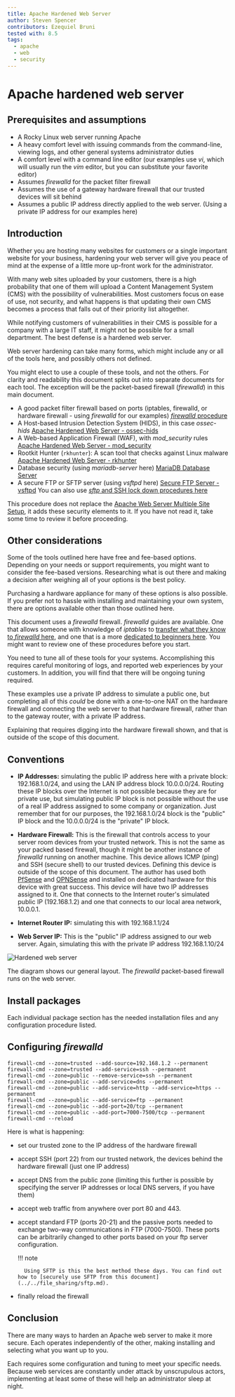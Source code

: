 ```yaml
---
title: Apache Hardened Web Server
author: Steven Spencer
contributors: Ezequiel Bruni
tested with: 8.5
tags:
  - apache
  - web
  - security
---
```


# Apache hardened web server

## Prerequisites and assumptions

* A Rocky Linux web server running Apache
* A heavy comfort level with issuing commands from the command-line, viewing logs, and other general systems administrator duties
* A comfort level with a command line editor (our examples use _vi_, which will usually run the _vim_ editor, but you can substitute your favorite editor)
* Assumes _firewalld_ for the packet filter firewall
* Assumes the use of a gateway hardware firewall that our trusted devices will sit behind
* Assumes a public IP address directly applied to the web server. (Using a private IP address for our examples here)

## Introduction

Whether you are hosting many websites for customers or a single important website for your business, hardening your web server will give you peace of mind at the expense of a little more up-front work for the administrator.

With many web sites uploaded by your customers, there is a high probability that one of them will upload a Content Management System (CMS) with the possibility of vulnerabilities. Most customers focus on ease of use, not security, and what happens is that updating their own CMS becomes a process that falls out of their priority list altogether.


While notifying customers of vulnerabilities in their CMS is possible for a company with a large IT staff, it might not be possible for a small department. The best defense is a hardened web server.

Web server hardening can take many forms, which might include any or all of the tools here, and possibly others not defined.

You might elect to use a couple of these tools, and not the others. For clarity and readability this document splits out into separate documents for each tool. The exception will be the packet-based firewall (_firewalld_) in this main document.

* A good packet filter firewall based on ports (iptables, firewalld, or hardware firewall - using _firewalld_ for our examples) [_firewalld_ procedure](#iptablesstart)
* A Host-based Intrusion Detection System (HIDS), in this case _ossec-hids_ [Apache Hardened Web Server - ossec-hids](ossec-hids.md)
* A Web-based Application Firewall (WAF), with _mod\_security_ rules [Apache Hardened Web Server - mod_security](modsecurity.md)
* Rootkit Hunter (`rkhunter`): A scan tool that checks against Linux malware [Apache Hardened Web Server - rkhunter](rkhunter.md)
* Database security (using _mariadb-server_ here) [MariaDB Database Server](../../database/database_mariadb-server.md)
* A secure FTP or SFTP server (using _vsftpd_ here) [Secure FTP Server - vsftpd](../../file_sharing/secure_ftp_server_vsftpd.md) You can also use [_sftp_ and SSH lock down procedures here](../../file_sharing/sftp.md)

This procedure does not replace the [Apache Web Server Multiple Site Setup](../apache-sites-enabled.md), it adds these security elements to it. If you have not read it, take some time to review it before proceeding.

## Other considerations

Some of the tools outlined here have free and fee-based options. Depending on your needs or support requirements, you might want to consider the fee-based versions. Researching what is out there and making a decision after weighing all of your options is the best policy.

Purchasing a hardware appliance for many of these options is also possible. If you prefer not to hassle with installing and maintaining your own system, there are options available other than those outlined here.

This document uses a _firewalld_ firewall. _firewalld_ guides are available. One that allows someone with knowledge of _iptables_ to [transfer what they know to _firewalld_ here](../../security/firewalld.md), and one that is a more [dedicated to beginners here](../../security/firewalld-beginners.md). You might want to review one of these procedures before you start.

You need to tune all of these tools for your systems. Accomplishing this requires careful monitoring of logs, and reported web experiences by your customers. In addition, you will find that there will be ongoing tuning required.

These examples use a private IP address to simulate a public one, but completing all of this _could_ be done with a one-to-one NAT on the hardware firewall and connecting the web server to that hardware firewall, rather than to the gateway router, with a private IP address.

Explaining that requires digging into the hardware firewall shown, and that is outside of the scope of this document.

## Conventions

* **IP Addresses:** simulating the public IP address here with a private block: 192.168.1.0/24, and using the LAN IP address block 10.0.0.0/24. Routing these IP blocks over the Internet is not possible because they are for private use, but simulating public IP block is not possible without the use of a real IP address assigned to some company or organization. Just remember that for our purposes, the 192.168.1.0/24 block is the "public" IP block and the 10.0.0.0/24 is the "private" IP block.

* **Hardware Firewall:** This is the firewall that controls access to your server room devices from your trusted network. This is not the same as your packed based firewall, though it might be another instance of _firewalld_ running on another machine. This device allows ICMP (ping) and SSH (secure shell) to our trusted devices. Defining this device is outside of the scope of this document. The author has used both [PfSense](https://www.pfsense.org/) and [OPNSense](https://opnsense.org/) and installed on dedicated hardware for this device with great success. This device will have two IP addresses assigned to it. One that connects to the Internet router's simulated public IP (192.168.1.2) and one that connects to our local area network, 10.0.0.1.
* **Internet Router IP:** simulating this with 192.168.1.1/24
* **Web Server IP:** This is the "public" IP address assigned to our web server. Again, simulating this with the private IP address 192.168.1.10/24

![Hardened web server](images/hardened_webserver_figure1.jpeg)

The diagram shows our general layout. The _firewalld_ packet-based firewall runs on the web server.

## Install packages

Each individual package section has the needed installation files and any configuration procedure listed.

## <a name="iptablesstart"></a>Configuring _firewalld_ 

```
firewall-cmd --zone=trusted --add-source=192.168.1.2 --permanent
firewall-cmd --zone=trusted --add-service=ssh --permanent
firewall-cmd --zone=public --remove-service=ssh --permanent
firewall-cmd --zone=public --add-service=dns --permanent
firewall-cmd --zone=public --add-service=http --add-service=https --permanent
firewall-cmd --zone=public --add-service=ftp --permanent
firewall-cmd --zone=public --add-port=20/tcp --permanent
firewall-cmd --zone=public --add-port=7000-7500/tcp --permanent
firewall-cmd --reload
```
Here is what is happening:

* set our trusted zone to the IP address of the hardware firewall 
* accept SSH (port 22) from our trusted network, the devices behind the hardware firewall (just one IP address)
* accept DNS from the public zone (limiting this further is possible by specifying the server IP addresses or local DNS servers, if you have them)
* accept web traffic from anywhere over port 80 and 443.
* accept standard FTP (ports 20-21) and the passive ports needed to exchange two-way communications in FTP (7000-7500). These ports can be arbitrarily changed to other ports based on your ftp server configuration.
    
    !!! note

        Using SFTP is this the best method these days. You can find out how to [securely use SFTP from this document](../../file_sharing/sftp.md).

* finally reload the firewall

## Conclusion

There are many ways to harden an Apache web server to make it more secure. Each operates independently of the other, making installing and selecting what you want up to you.

Each requires some configuration and tuning to meet your specific needs. Because web services are constantly under attack by unscrupulous actors, implementing at least some of these will help an administrator sleep at night.
